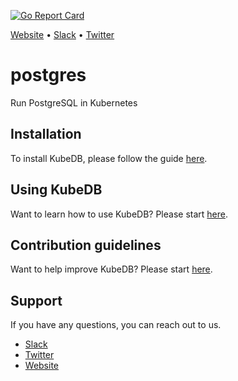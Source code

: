 [![Go Report Card](https://goreportcard.com/badge/github.com/k8sdb/postgres)](https://goreportcard.com/report/github.com/k8sdb/postgres)

[Website](https://appscode.com) • [Slack](https://slack.appscode.com) • [Twitter](https://twitter.com/AppsCodeHQ)

# postgres
Run PostgreSQL in Kubernetes

## Installation
To install KubeDB, please follow the guide [here](https://github.com/k8sdb/cli/blob/master/docs/install.md).

## Using KubeDB
Want to learn how to use KubeDB? Please start [here](https://github.com/k8sdb/cli/blob/master/docs/tutorials/README.md).

## Contribution guidelines
Want to help improve KubeDB? Please start [here](https://github.com/k8sdb/cli/blob/master/CONTRIBUTING.md).

## Support
If you have any questions, you can reach out to us.
* [Slack](https://slack.appscode.com)
* [Twitter](https://twitter.com/AppsCodeHQ)
* [Website](https://appscode.com)

